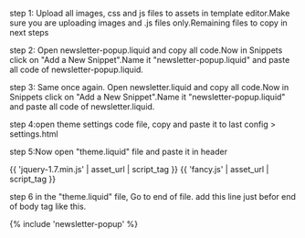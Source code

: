 step 1: Upload all images, css and js files to assets in template editor.Make sure you are uploading images and .js files only.Remaining files to copy in next steps

step 2: Open newsletter-popup.liquid and copy all code.Now in Snippets click on "Add a New Snippet".Name it "newsletter-popup.liquid" and paste all code of newsletter-popup.liquid.

step 3: Same once again. Open newsletter.liquid and copy all code.Now in Snippets click on "Add a New Snippet".Name it "newsletter-popup.liquid" and paste all code of newsletter.liquid.

step 4:open theme settings code file, copy and paste it to last config > settings.html 

step 5:Now open "theme.liquid" file and paste it in header 

{{ 'jquery-1.7.min.js' | asset_url | script_tag }}
{{ 'fancy.js' | asset_url | script_tag }}


step 6 in the "theme.liquid" file, Go to end of file.
add this line just befor end of body tag like this.

{% include 'newsletter-popup' %}
</body>

